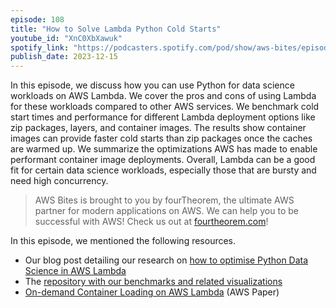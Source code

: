 ```yaml
---
episode: 108
title: "How to Solve Lambda Python Cold Starts"
youtube_id: "XnC0XbXawuk"
spotify_link: "https://podcasters.spotify.com/pod/show/aws-bites/episodes/108--How-to-Solve-Lambda-Python-Cold-Starts-e2d4a7e"
publish_date: 2023-12-15
---
```


In this episode, we discuss how you can use Python for data science workloads on AWS Lambda. We cover the pros and cons of using Lambda for these workloads compared to other AWS services. We benchmark cold start times and performance for different Lambda deployment options like zip packages, layers, and container images. The results show container images can provide faster cold starts than zip packages once the caches are warmed up. We summarize the optimizations AWS has made to enable performant container image deployments. Overall, Lambda can be a good fit for certain data science workloads, especially those that are bursty and need high concurrency.

> AWS Bites is brought to you by fourTheorem, the ultimate AWS partner for modern applications on AWS. We can help you to be successful with AWS! Check us out at [fourtheorem.com](https://fourtheorem.com)!


In this episode, we mentioned the following resources.

- Our blog post detailing our research on [how to optimise Python Data Science in AWS Lambda](https://fourtheorem.com/optimise-python-data-science-aws-lambda/)
- The [repository with our benchmarks and related visualizations](https://github.com/fourTheorem/lambda-datasci-perf)
- [On-demand Container Loading on AWS Lambda](https://arxiv.org/abs/2305.13162) (AWS Paper)
